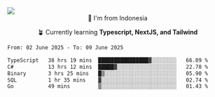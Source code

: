 
<img align = "center" src="https://readme-typing-svg.herokuapp.com?font=Fira+Code&size=25&pause=1000&color=00F713&center=true&vCenter=true&random=false&width=850&height=70&lines=Hi+There+%F0%9F%91%8B%2C+Im+Julian+Caesar;"/>
<br>

<div align = "center">
  📌 I'm from Indonesia
  
  🪴 Currently learning **Typescript, NextJS, and Tailwind**
</div>

<!--START_SECTION:waka-->

```txt
From: 02 June 2025 - To: 09 June 2025

TypeScript   38 hrs 19 mins  ████████████████▓░░░░░░░░   66.09 %
C#           13 hrs 12 mins  █████▓░░░░░░░░░░░░░░░░░░░   22.78 %
Binary       3 hrs 25 mins   █▒░░░░░░░░░░░░░░░░░░░░░░░   05.90 %
SQL          1 hr 35 mins    ▓░░░░░░░░░░░░░░░░░░░░░░░░   02.74 %
Go           49 mins         ▒░░░░░░░░░░░░░░░░░░░░░░░░   01.43 %
```

<!--END_SECTION:waka-->
